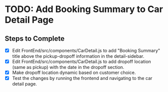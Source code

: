 # TODO: Add Booking Summary to Car Detail Page

## Steps to Complete
- [x] Edit FrontEnd/src/components/CarDetail.js to add "Booking Summary" title above the pickup-dropoff information in the detail-sidebar.
- [x] Edit FrontEnd/src/components/CarDetail.js to add dropoff location (same as pickup) with the date in the dropoff section.
- [x] Make dropoff location dynamic based on customer choice.
- [x] Test the changes by running the frontend and navigating to the car detail page.
